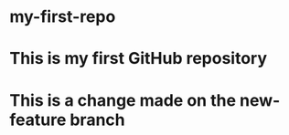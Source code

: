 # my-first-repo
# This is my first GitHub repository
# This is a change made on the new-feature branch
